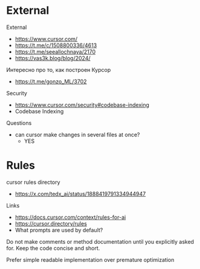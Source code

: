 
# External

External
- https://www.cursor.com/
- https://t.me/c/1508800336/4613
- https://t.me/seeallochnaya/2170
- https://vas3k.blog/blog/2024/


Интересно про то, как построен Курсор
- https://t.me/gonzo_ML/3702

Security
- https://www.cursor.com/security#codebase-indexing
- Codebase Indexing

Questions
- can cursor make changes in several files at once?
	- YES


# Rules

cursor rules directory
- https://x.com/tedx_ai/status/1888419791334944947

Links
- https://docs.cursor.com/context/rules-for-ai
- https://cursor.directory/rules
- What prompts are used by default?


Do not make comments or method documentation until you explicitly asked for.
Keep the code concise and short.

Prefer simple readable implementation over premature optimization

